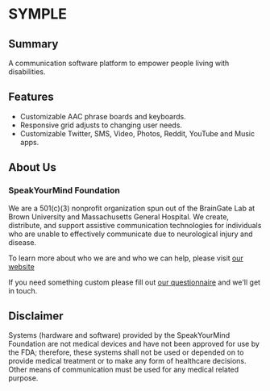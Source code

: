 # SYMPLE

<h2>Summary</h2>
<p> A communication software platform to empower people living with disabilities.</p>

<h2>Features</h2>
<ul>
  <li>Customizable AAC phrase boards and keyboards.</li>
  <li>Responsive grid adjusts to changing user needs.</li>
  <li>Customizable Twitter, SMS, Video, Photos, Reddit, YouTube and Music apps.</li>
</ul>

<h2>About Us</h2>
<h3>SpeakYourMind Foundation</h3>
<p>We are a 501(c)(3) nonprofit organization spun out of the BrainGate Lab at Brown University and Massachusetts General Hospital. We create, distribute, and support assistive communication technologies for individuals who are unable to effectively communicate due to neurological injury and disease.</p>
<p>To learn more about who we are and who we can help, please visit <a href="https://speakyourmindfoundation.org/">our website</a> </p>
<p>If you need something custom please fill out <a href="https://speakyourmindfoundation.org/gethelp.html">our questionnaire</a>  and we'll get in touch.</p>

<h2>Disclaimer</h2>
<p>Systems (hardware and software) provided by the SpeakYourMind Foundation are not medical devices and have not been approved for use by the FDA; therefore, these systems shall not be used or depended on to provide medical treatment or to make any form of healthcare decisions. Other means of communication must be used for any medical related purpose.</p>
